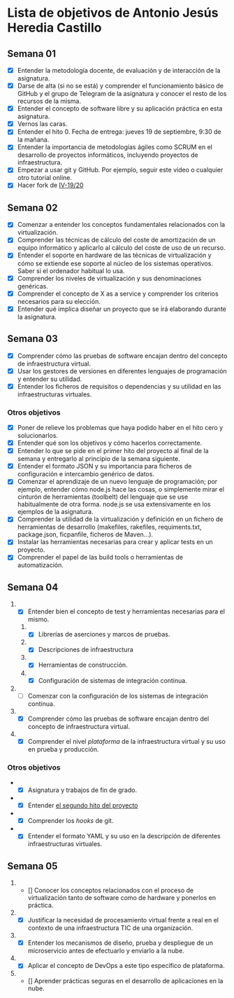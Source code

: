 # Lista de objetivos de Antonio Jesús Heredia Castillo
## Semana 01
- [x] Entender la metodología docente, de evaluación y de interacción de la asignatura.
- [x] Darse de alta (si no se está) y comprender el funcionamiento básico de GitHub y el grupo de Telegram de la asignatura y conocer el resto de los recursos de la misma.
- [x] Entender el concepto de software libre y su aplicación práctica en esta asignatura.
- [x] Vernos las caras.
- [x] Entender el hito 0. Fecha de entrega: jueves 19 de septiembre, 9:30 de la mañana.
- [x] Entender la importancia de metodologías ágiles como SCRUM en el desarrollo de proyectos informáticos, incluyendo proyectos de infraestructura.
- [x] Empezar a usar git y GitHub. Por ejemplo, seguir este vídeo o cualquier otro tutorial online.
- [x] Hacer fork de [IV-19/20](https://github.com/JJ/IV-19-20)

## Semana 02

- [x] Comenzar a entender los conceptos fundamentales relacionados con la virtualización.
- [x] Comprender las técnicas de cálculo del coste de amortización de un equipo informático y aplicarlo al cálculo del coste de uso de un recurso.
- [x] Entender el soporte en hardware de las técnicas de virtualización y cómo se extiende ese soporte al núcleo de los sistemas operativos. Saber si el ordenador habitual lo usa.
- [x] Comprender los niveles de virtualización y sus denominaciones genéricas.
- [x] Comprender el concepto de X as a service y comprender los criterios necesarios para su elección.
- [x] Entender qué implica diseñar un proyecto que se irá elaborando durante la asignatura.

## Semana 03

- [x] Comprender cómo las pruebas de software encajan dentro del concepto de infraestructura virtual.
- [x] Usar los gestores de versiones en diferentes lenguajes de programación y entender su utilidad.
- [x] Entender los ficheros de requisitos o dependencias y su utilidad en las infraestructuras virtuales.
### Otros objetivos

- [x] Poner de relieve los problemas que haya podido haber en el hito cero y solucionarlos.
- [x] Entender qué son los objetivos y cómo hacerlos correctamente.
- [x] Entender lo que se pide en el primer hito del proyecto al final de la semana y entregarlo al principio de la semana siguiente.
- [x] Entender el formato JSON y su importancia para ficheros de configuración e intercambio genérico de datos.
- [x] Comenzar el aprendizaje de un nuevo lenguaje de programación; por ejemplo, entender cómo node.js hace las cosas, o simplemente mirar el cinturón de herramientas (toolbelt) del lenguaje que se use habitualmente de otra forma. node.js se usa extensivamente en los ejemplos de la asignatura.
- [x] Comprender la utilidad de la virtualización y definición en un fichero de herramientas de desarrollo (makefiles, rakefiles, requiments.txt, package.json, ficpanfile, ficheros de Maven...).
- [x] Instalar las herramientas necesarias para crear y aplicar tests en un proyecto.
- [x] Comprender el papel de las build tools o herramientas de automatización.

## Semana 04
1. - [x]  Entender bien el concepto de test y herramientas necesarias para el mismo.
    1. - [x] Librerías de aserciones y marcos de pruebas.
    2. - [x] Descripciones de infraestructura
    3. - [x] Herramientas de construcción.
    4. - [x] Configuración de sistemas de integración continua.
2. - [ ] Comenzar con la configuración de los sistemas de integración
   continua.   
3.  - [x] Comprender cómo las pruebas de software encajan dentro del concepto  de infraestructura virtual.
4.  - [x] Comprender el nivel *plataforma* de la infraestructura virtual y su uso en prueba y producción.

### Otros objetivos
 * - [x] Asignatura y trabajos de fin de grado.
 * - [x] Entender [el segundo hito del proyecto](http://jj.github.io/IV/documentos/proyecto/2.CI)
 * - [x] Comprender los *hooks* de git.
 * - [X] Entender el formato YAML y su uso en la descripción de diferentes infraestructuras virtuales. 

## Semana 05

1. - [] Conocer los conceptos relacionados con el proceso de virtualización tanto de software como de hardware y ponerlos en práctica.

2. - [x] Justificar la necesidad de procesamiento virtual frente a real en el contexto de una infraestructura TIC de una organización.

3. - [x] Entender los mecanismos de diseño, prueba y despliegue de un microservicio antes de efectuarlo y enviarlo a la nube.

4. - [x]  Aplicar el concepto de DevOps a este tipo específico de plataforma.

5. - [] Aprender prácticas seguras en el desarrollo de aplicaciones en la nube.